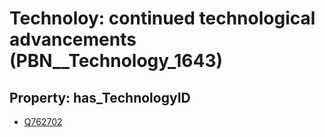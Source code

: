 # Technoloy: __continued technological advancements__ (PBN__Technology_1643)

## Property: has_TechnologyID

* [Q762702](Q762702)

